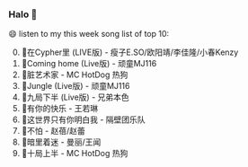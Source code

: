 

### Halo 👋

😄 listen to my this week song list of top 10:

0. 🌈在Cypher里  (LIVE版) - 瘦子E.SO/欧阳靖/李佳隆/小春Kenzy
1. 🌈Coming home (Live版) - 顽童MJ116
2. 🌈脏艺术家 - MC HotDog 热狗
3. 🌈Jungle (Live版) - 顽童MJ116
4. 🌈九局下半 (Live版) - 兄弟本色
5. 🌈有你的快乐 - 王若琳
6. 🌈这世界只有你明白我 - 隔壁团乐队
7. 🌈不怕 - 赵蓓/赵蕾
8. 🌈暗里着迷 - 曼丽/王闻
9. 🌈十局上半 - MC HotDog 热狗

